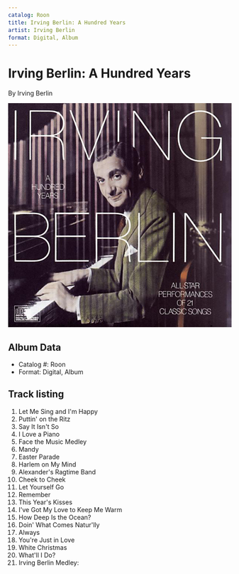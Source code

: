 ```yaml
---
catalog: Roon
title: Irving Berlin: A Hundred Years
artist: Irving Berlin
format: Digital, Album
---
```


# Irving Berlin: A Hundred Years

By Irving Berlin

![](../../assets/albumcovers/Irving_Berlin-Irving_Berlin-_A_Hundred_Years.png)

## Album Data

- Catalog #: Roon
- Format: Digital, Album


## Track listing


1. Let Me Sing and I'm Happy
2. Puttin' on the Ritz
3. Say It Isn't So
4. I Love a Piano
5. Face the Music Medley
6. Mandy
7. Easter Parade
8. Harlem on My Mind
9. Alexander's Ragtime Band
10. Cheek to Cheek
11. Let Yourself Go
12. Remember
13. This Year's Kisses
14. I've Got My Love to Keep Me Warm
15. How Deep Is the Ocean?
16. Doin' What Comes Natur'lly
17. Always
18. You're Just in Love
19. White Christmas
20. What'll I Do?
21. Irving Berlin Medley:

